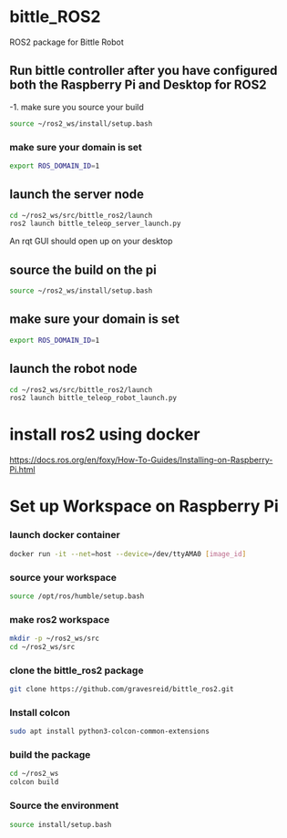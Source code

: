 # bittle_ROS2
ROS2 package for Bittle Robot

## Run bittle controller after you have configured both the Raspberry Pi and Desktop for ROS2
-1. make sure you source your build
```bash
source ~/ros2_ws/install/setup.bash
```
### make sure your domain is set
```bash
export ROS_DOMAIN_ID=1
```

## launch the server node
```bash
cd ~/ros2_ws/src/bittle_ros2/launch
ros2 launch bittle_teleop_server_launch.py
```
An rqt GUI should open up on your desktop

## source the build on the pi
```bash
source ~/ros2_ws/install/setup.bash
```

## make sure your domain is set
```bash
export ROS_DOMAIN_ID=1
```

## launch the robot node
```bash
cd ~/ros2_ws/src/bittle_ros2/launch
ros2 launch bittle_teleop_robot_launch.py
```


# install ros2 using docker
https://docs.ros.org/en/foxy/How-To-Guides/Installing-on-Raspberry-Pi.html

# Set up Workspace on Raspberry Pi
### launch docker container
```bash
docker run -it --net=host --device=/dev/ttyAMA0 [image_id]
```
### source your workspace
```bash
source /opt/ros/humble/setup.bash
```
### make ros2 workspace
```bash
mkdir -p ~/ros2_ws/src
cd ~/ros2_ws/src
```
### clone the bittle_ros2 package
```bash
git clone https://github.com/gravesreid/bittle_ros2.git
```
### Install colcon
```bash
sudo apt install python3-colcon-common-extensions
```
### build the package
```bash
cd ~/ros2_ws
colcon build
```

### Source the environment
```bash
source install/setup.bash
```

